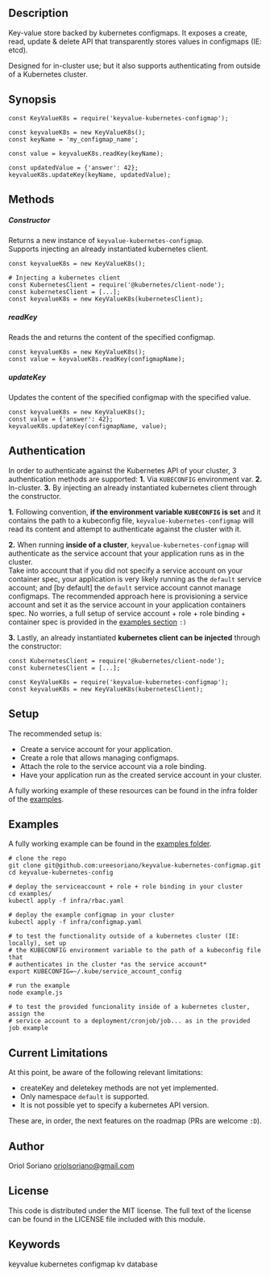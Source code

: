 ## Description
Key-value store backed by kubernetes configmaps.
It exposes a create, read, update & delete API that transparently stores values in configmaps (IE: etcd).

Designed for in-cluster use; but it also supports authenticating from outside of a Kubernetes cluster.


## Synopsis
```
const KeyValueK8s = require('keyvalue-kubernetes-configmap');

const keyvalueK8s = new KeyValueK8s();
const keyName = 'my_configmap_name';

const value = keyvalueK8s.readKey(keyName);

const updatedValue = {'answer': 42};
keyvalueK8s.updateKey(keyName, updatedValue);
```

## Methods
##### Constructor
Returns a new instance of `keyvalue-kubernetes-configmap`.  
Supports injecting an already instantiated kubernetes client.
```
const keyvalueK8s = new KeyValueK8s();

# Injecting a kubernetes client
const KubernetesClient = require('@kubernetes/client-node');
const kubernetesClient = [...];
const keyvalueK8s = new KeyValueK8s(kubernetesClient);
```
##### readKey
Reads the and returns the content of the specified configmap.
```
const keyvalueK8s = new KeyValueK8s();
const value = keyvalueK8s.readKey(configmapName);
```
##### updateKey
Updates the content of the specified configmap with the specified value.
```
const keyvalueK8s = new KeyValueK8s();
const value = {'answer': 42};
keyvalueK8s.updateKey(configmapName, value);
```


## Authentication
In order to authenticate against the Kubernetes API of your cluster, 3 authentication methods are supported:
**1.** Via `KUBECONFIG` environment var.
**2.** In-cluster.
**3.** By injecting an already instantiated kubernetes client through the constructor.

**1.** Following convention, **if the environment variable `KUBECONFIG` is set** and it contains the path to a kubeconfig file, `keyvalue-kubernetes-configmap` will read its content and attempt to authenticate against the cluster with it.

**2.** When running **inside of a cluster**, `keyvalue-kubernetes-configmap` will authenticate as the service account that your application runs as in the cluster.  
Take into account that if you did not specify a service account on your container spec, your application is very likely running as the `default` service account; and [by default] the `default` service account cannot manage configmaps.
The recommended approach here is provisioning a service account and set it as the service account in your application containers spec. No worries, a full setup of service account + role + role binding + container spec is provided in the [examples section](#Examples) `:)`

**3.** Lastly, an already instantiated **kubernetes client can be injected** through the constructor:
```
const KubernetesClient = require('@kubernetes/client-node');
const kubernetesClient = [...];

const KeyValueK8s = require('keyvalue-kubernetes-configmap');
const keyvalueK8s = new KeyValueK8s(kubernetesClient);
```


## Setup
The recommended setup is:
* Create a service account for your application.
* Create a role that allows managing configmaps.
* Attach the role to the service account via a role binding.
* Have your application run as the created service account in your cluster.

A fully working example of these resources can be found in the infra folder of the [examples](https://github.com/ureesoriano/keyvalue-kubernetes-configmap/tree/master/examples/infra).


## Examples
A fully working example can be found in the [examples folder](https://github.com/ureesoriano/keyvalue-kubernetes-configmap/tree/master/examples).

```
# clone the repo
git clone git@github.com:ureesoriano/keyvalue-kubernetes-configmap.git
cd keyvalue-kubernetes-config

# deploy the serviceaccount + role + role binding in your cluster
cd examples/
kubectl apply -f infra/rbac.yaml

# deploy the example configmap in your cluster
kubectl apply -f infra/configmap.yaml

# to test the functionality outside of a kubernetes cluster (IE: locally), set up
# the KUBECONFIG environment variable to the path of a kubeconfig file that
# authenticates in the cluster *as the service account*
export KUBECONFIG=~/.kube/service_account_config

# run the example
node example.js

# to test the provided funcionality inside of a kubernetes cluster, assign the
# service account to a deployment/cronjob/job... as in the provided job example
```


## Current Limitations
At this point, be aware of the following relevant limitations:
* createKey and deletekey methods are not yet implemented.  
* Only namespace `default` is supported.  
* It is not possible yet to specify a kubernetes API version.  

These are, in order, the next features on the roadmap (PRs are welcome `:D`).


## Author
Oriol Soriano <oriolsoriano@gmail.com>


## License
This code is distributed under the MIT license. The full text of the license can be found in the LICENSE file included with this module.


## Keywords
keyvalue kubernetes configmap kv database